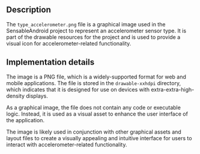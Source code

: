 ## Description

The `type_accelerometer.png` file is a graphical image used in the SensableAndroid project to represent an accelerometer sensor type. It is part of the drawable resources for the project and is used to provide a visual icon for accelerometer-related functionality.


## Implementation details

The image is a PNG file, which is a widely-supported format for web and mobile applications. The file is stored in the `drawable-xxhdpi` directory, which indicates that it is designed for use on devices with extra-extra-high-density displays.

As a graphical image, the file does not contain any code or executable logic. Instead, it is used as a visual asset to enhance the user interface of the application.

The image is likely used in conjunction with other graphical assets and layout files to create a visually appealing and intuitive interface for users to interact with accelerometer-related functionality.



